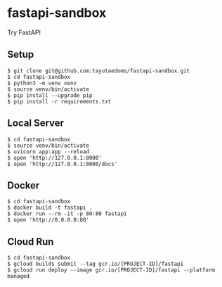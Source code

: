 # fastapi-sandbox
Try FastAPI

## Setup
```
$ git clone git@github.com:tayutaedomo/fastapi-sandbox.git
$ cd fastapi-sandbox
$ python3 -m venv venv
$ source venv/bin/activate
$ pip install --upgrade pip
$ pip install -r requirements.txt
```


## Local Server
```
$ cd fastapi-sandbox
$ source venv/bin/activate
$ uvicorn app:app --reload
$ open 'http://127.0.0.1:8000'
$ open 'http://127.0.0.1:8000/docs'
```````


## Docker
```
$ cd fastapi-sandbox
$ docker build -t fastapi .
$ docker run --rm -it -p 80:80 fastapi
$ open 'http://0.0.0.0:80'
```


## Cloud Run
```
$ cd fastapi-sandbox
$ gcloud builds submit --tag gcr.io/[PROJECT-ID]/fastapi
$ gcloud run deploy --image gcr.io/[PROJECT-ID]/fastapi --platform managed
```

